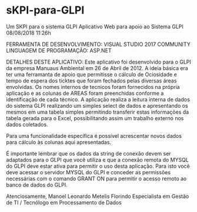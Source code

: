 # sKPI-para-GLPI
Um SKPI para o sistema GLPI
Aplicativo Web para apoio ao Sistema GLPI 08/08/2018 11:26h

FERRAMENTA DE DESENVOLVIMENTO: VISUAL STUDIO 2017 COMMUNITY LINGUAGEM DE PROGRAMAÇÃO: ASP.NET

DETALHES DESTE APLICATIVO: Este aplicativo foi desenvolvido para o GLPI da empresa Manuaus Ambiental em 26 de Abril de 2012. 
A ideia básica era ter uma ferramanta de apoio que permitisse o cálculo de Ociosidade e tempo de espera dos ticktes que
foram fechados pelas diversas áreas envolvidas. Os nomes internos de tecnicos foram fornecidos na própria aplicação e 
as colunas de AREAS foram preenchidas conforme a identificação de cada técnico. 
A aplicação realiza a leitura interna de dados do sistema GLPI realizando um simples select de dados e apresentando os mesmos
em uma tabela simples permitindo transferir estas informações da tabela gerada para o Excel, possibilitando assim um 
trabalho externo nos dados coletados. 

Para uma funcionalidade específica é possível acrescentar novos dados para cálculo às colunas aqui apresentadas. 

É importante lembrar que os dados da string de conexão devem ser adaptados para o GLPI que você utiliza e que a conexão remota
do MYSQL do GLPI deve estar ativa para permitir o uso desta aplicação.  Para isto você deve acessar o servidor MYSQL do GLPI e
conceder as permissões necessárias com o comando GRANT ON para permitir o acesso remoto ao banco de dados do GLPI.


Atenciosamente, 
Manoel Leonardo Metelis Florindo 
Especialista em Gestão de TI / Tecnólogo em Processamento de Dados 
